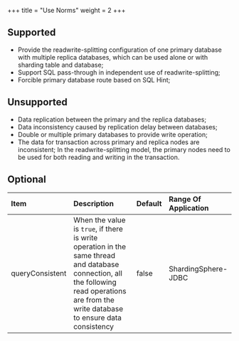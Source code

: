 +++
title = "Use Norms"
weight = 2
+++

## Supported

* Provide the readwrite-splitting configuration of one primary database with multiple replica databases, which can be used alone or with sharding table and database;
* Support SQL pass-through in independent use of readwrite-splitting;
* Forcible primary database route based on SQL Hint;

## Unsupported

* Data replication between the primary and the replica databases;
* Data inconsistency caused by replication delay between databases;
* Double or multiple primary databases to provide write operation;
* The data for transaction across primary and replica nodes are inconsistent;
In the readwrite-splitting model, the primary nodes need to be used for both reading and writing in the transaction.

## Optional

| Item            | Description                                                                                                                                                                                | Default | Range Of Application |
|:--------------- |:------------------------------------------------------------------------------------------------------------------------------------------------------------------------------------------ |:------- |:-------------------- |
| queryConsistent | When the value is `true`, if there is write operation in the same thread and database connection, all the following read operations are from the write database to ensure data consistency | false   | ShardingSphere-JDBC  |
